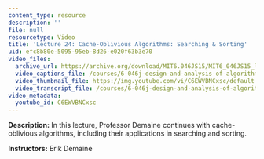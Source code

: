 ```yaml
---
content_type: resource
description: ''
file: null
resourcetype: Video
title: 'Lecture 24: Cache-Oblivious Algorithms: Searching & Sorting'
uid: efc8b80e-5095-95eb-8d26-e020f63b3e70
video_files:
  archive_url: https://archive.org/download/MIT6.046JS15/MIT6_046JS15_lec24_300k.mp4
  video_captions_file: /courses/6-046j-design-and-analysis-of-algorithms-spring-2015/3a24c2153f655ecd8a5f23bd19babc17_C6EWVBNCxsc.vtt
  video_thumbnail_file: https://img.youtube.com/vi/C6EWVBNCxsc/default.jpg
  video_transcript_file: /courses/6-046j-design-and-analysis-of-algorithms-spring-2015/ca375002d1545daab813c10dec23fab8_C6EWVBNCxsc.pdf
video_metadata:
  youtube_id: C6EWVBNCxsc
---
```


**Description:** In this lecture, Professor Demaine continues with cache-oblivious algorithms, including their applications in searching and sorting.

**Instructors:** Erik Demaine